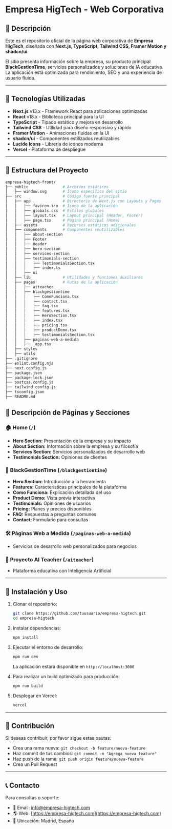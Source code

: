 # Empresa HigTech - Web Corporativa

## 📌 Descripción

Este es el repositorio oficial de la página web corporativa de **Empresa HigTech**, diseñada con **Next.js, TypeScript, Tailwind CSS, Framer Motion y shadcn/ui**.

El sitio presenta información sobre la empresa, su producto principal **BlackGestionTime**, servicios personalizados y soluciones de IA educativa. La aplicación está optimizada para rendimiento, SEO y una experiencia de usuario fluida.

---

## 🚀 Tecnologías Utilizadas

- **Next.js** v13.x - Framework React para aplicaciones optimizadas
- **React** v18.x - Biblioteca principal para la UI
- **TypeScript** - Tipado estático y mejora en desarrollo
- **Tailwind CSS** - Utilidad para diseño responsivo y rápido
- **Framer Motion** - Animaciones fluidas en la UI
- **shadcn/ui** - Componentes estilizados reutilizables
- **Lucide Icons** - Librería de iconos moderna
- **Vercel** - Plataforma de despliegue

---

## 📂 Estructura del Proyecto

```bash
empresa-higtech-front/
├── public               # Archivos estáticos
│   ├── window.svg       # Ícono específico del sitio
├── src                  # Código fuente principal
│   ├── app              # Directorio de Next.js con Layouts y Pages
│   │   ├── favicon.ico  # Ícono de la aplicación
│   │   ├── globals.css  # Estilos globales
│   │   ├── layout.tsx   # Layout principal (Header, Footer)
│   │   ├── page.tsx     # Página principal (Home)
│   ├── assets           # Recursos estáticos adicionales
│   ├── components       # Componentes reutilizables
│   │   ├── about-section
│   │   ├── Footer
│   │   ├── Header
│   │   ├── hero-section
│   │   ├── services-section
│   │   ├── testimonials-section
│   │   │   ├── TestimonialsSection.tsx
│   │   │   ├── index.ts
│   │   ├── ui
│   ├── lib              # Utilidades y funciones auxiliares
│   ├── pages            # Rutas de la aplicación
│   │   ├── aiteacher
│   │   ├── blackgestiontime
│   │   │   ├── ComoFunciona.tsx
│   │   │   ├── contact.tsx
│   │   │   ├── faq.tsx
│   │   │   ├── features.tsx
│   │   │   ├── HeroSection.tsx
│   │   │   ├── index.tsx
│   │   │   ├── pricing.tsx
│   │   │   ├── productDemo.tsx
│   │   │   ├── testimonialsSection.tsx
│   │   ├── paginas-web-a-medida
│   │   ├── _app.tsx
│   ├── styles
│   ├── utils
├── .gitignore
├── eslint.config.mjs
├── next.config.js
├── package.json
├── package-lock.json
├── postcss.config.js
├── tailwind.config.js
├── tsconfig.json
├── README.md

```

## 📄 Descripción de Páginas y Secciones

### 🏠 **Home** (`/`)

- **Hero Section:** Presentación de la empresa y su impacto
- **About Section:** Información sobre la empresa y su filosofía
- **Services Section:** Servicios personalizados de desarrollo web
- **Testimonials Section:** Opiniones de clientes

### 🏢 **BlackGestionTime** (`/blackgestiontime`)

- **Hero Section:** Introducción a la herramienta
- **Features:** Características principales de la plataforma
- **Como Funciona:** Explicación detallada del uso
- **Product Demo:** Vista previa interactiva
- **Testimonials:** Opiniones de usuarios
- **Pricing:** Planes y precios disponibles
- **FAQ:** Respuestas a preguntas comunes
- **Contact:** Formulario para consultas

### 🛠️ **Páginas Web a Medida** (`/paginas-web-a-medida`)

- Servicios de desarrollo web personalizados para negocios

### 🤖 **Proyecto AI Teacher** (`/aiteacher`)

- Plataforma educativa con Inteligencia Artificial

---

## 🔧 Instalación y Uso

1. Clonar el repositorio:

   ```bash
   git clone https://github.com/tuusuario/empresa-higtech.git
   cd empresa-higtech
   ```

2. Instalar dependencias:

   ```bash
   npm install
   ```

3. Ejecutar el entorno de desarrollo:

   ```bash
   npm run dev
   ```

   La aplicación estará disponible en `http://localhost:3000`

4. Para realizar un build optimizado para producción:

   ```bash
   npm run build
   ```

5. Desplegar en Vercel:
   ```bash
   vercel
   ```

---

## 📢 Contribución

Si deseas contribuir, por favor sigue estas pautas:

- Crea una rama nueva: `git checkout -b feature/nueva-feature`
- Haz commit de tus cambios: `git commit -m "Agrega nueva feature"`
- Haz push de la rama: `git push origin feature/nueva-feature`
- Crea un Pull Request

---

## 📞 Contacto

Para consultas o soporte:

- 📧 Email: [info@empresa-higtech.com](mailto:info@empresa-higtech.com)
- 🌎 Web: [https://empresa-higtech.com](https://empresa-higtech.com)
- 📍 Ubicación: Madrid, España
